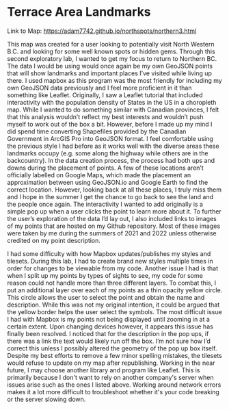 # Terrace Area Landmarks
Link to Map: https://adam7742.github.io/northspots/northern3.html


This map was created for a user looking to potentially visit North Western B.C. and looking for some well known spots or hidden gems. Through this second exploratory lab, I wanted to get my focus to return to Northern BC. The data I would be using would once again be my own GeoJSON points that will show landmarks and important places I’ve visited while living up there. I used mapbox as this program was the most friendly for including my own GeoJSON data previously and I feel more proficient in it than something like Leaflet. Originally, I saw a Leaflet tutorial that included interactivity with the population density of States in the US in a choropleth map. While I wanted to do something similar with Canadian provinces, I felt that this analysis wouldn’t reflect my best interests and wouldn’t push myself to work out of the box a bit. However, before I made up my mind I did spend time converting Shapefiles provided by the Canadian Government in ArcGIS Pro into GeoJSON format. I feel comfortable using the previous style I had before as it works well with the diverse areas these landmarks occupy (e.g. some along the highway while others are in the backcountry). In the data creation process, the process had both ups and downs during the placement of points. A few of these locations aren’t officially labelled on Google Maps, which made the placement an approximation between using GeoJSON.io and Google Earth to find the correct location. However, looking back at all these places, I truly miss them and I hope in the summer I get the chance to go back to see the land and the people once again. The interactivity I wanted to add originally is a simple pop up when a user clicks the point to learn more about it. To further the user’s exploration of the data I’d lay out, I also included links to images of my points that are hosted on my Github repository. Most of these images were taken by me during the summers of 2021 and 2022 unless otherwise credited on my point description. 

I had some difficulty with how Mapbox updates/publishes my styles and tilesets. During this lab, I had to create brand new styles multiple times in order for changes to be viewable from my code. Another issue I had is that when I split up my points by types of sights to see, my code for some reason could not handle more than three different layers. To combat this, I put an additional layer over each of my points as a thin opacity yellow circle. This circle allows the user to select the point and obtain the name and description. While this was not my original intention, it could be argued that the yellow border helps the user select the symbols. The most difficult issue I had with Mapbox is my points not being displayed until zooming in at a certain extent. Upon changing devices however, it appears this issue has finally been resolved. I noticed that for the description in the pop ups, if there was a link the text would likely run off the box. I’m not sure how I’d correct this unless I possibly altered the geometry of the pop up box itself. Despite my best efforts to remove a few minor spelling mistakes, the tilesets would refuse to update on my map after republishing. Working in the near future, I may choose another library and program like Leaflet. This is primarily because I don't want to rely on another company's server when issues arise such as the ones I listed above. Working around network errors makes it a lot more difficult to troubleshoot whether it's your code breaking or the server slowing down. 
